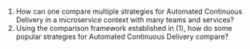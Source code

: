 1. How can one compare multiple strategies for Automated Continuous Delivery in a microservice context with many teams and services?
2. Using the comparison framework established in (1), how do some popular strategies for Automated Continuous Delivery compare?
